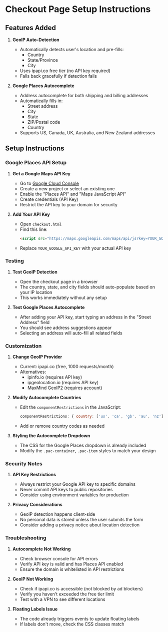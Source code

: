 # Checkout Page Setup Instructions

## Features Added

1. **GeoIP Auto-Detection**
   - Automatically detects user's location and pre-fills:
     - Country
     - State/Province
     - City
   - Uses ipapi.co free tier (no API key required)
   - Falls back gracefully if detection fails

2. **Google Places Autocomplete**
   - Address autocomplete for both shipping and billing addresses
   - Automatically fills in:
     - Street address
     - City
     - State
     - ZIP/Postal code
     - Country
   - Supports US, Canada, UK, Australia, and New Zealand addresses

## Setup Instructions

### Google Places API Setup

1. **Get a Google Maps API Key**
   - Go to [Google Cloud Console](https://console.cloud.google.com/)
   - Create a new project or select an existing one
   - Enable the "Places API" and "Maps JavaScript API"
   - Create credentials (API Key)
   - Restrict the API key to your domain for security

2. **Add Your API Key**
   - Open `checkout.html`
   - Find this line:
     ```html
     <script src="https://maps.googleapis.com/maps/api/js?key=YOUR_GOOGLE_API_KEY&libraries=places&callback=initAutocomplete" async defer></script>
     ```
   - Replace `YOUR_GOOGLE_API_KEY` with your actual API key

### Testing

1. **Test GeoIP Detection**
   - Open the checkout page in a browser
   - The country, state, and city fields should auto-populate based on your IP location
   - This works immediately without any setup

2. **Test Google Places Autocomplete**
   - After adding your API key, start typing an address in the "Street Address" field
   - You should see address suggestions appear
   - Selecting an address will auto-fill all related fields

### Customization

1. **Change GeoIP Provider**
   - Current: ipapi.co (free, 1000 requests/month)
   - Alternatives:
     - ipinfo.io (requires API key)
     - ipgeolocation.io (requires API key)
     - MaxMind GeoIP2 (requires account)

2. **Modify Autocomplete Countries**
   - Edit the `componentRestrictions` in the JavaScript:
     ```javascript
     componentRestrictions: { country: ['us', 'ca', 'gb', 'au', 'nz'] }
     ```
   - Add or remove country codes as needed

3. **Styling the Autocomplete Dropdown**
   - The CSS for the Google Places dropdown is already included
   - Modify the `.pac-container`, `.pac-item` styles to match your design

### Security Notes

1. **API Key Restrictions**
   - Always restrict your Google API key to specific domains
   - Never commit API keys to public repositories
   - Consider using environment variables for production

2. **Privacy Considerations**
   - GeoIP detection happens client-side
   - No personal data is stored unless the user submits the form
   - Consider adding a privacy notice about location detection

### Troubleshooting

1. **Autocomplete Not Working**
   - Check browser console for API errors
   - Verify API key is valid and has Places API enabled
   - Ensure the domain is whitelisted in API restrictions

2. **GeoIP Not Working**
   - Check if ipapi.co is accessible (not blocked by ad blockers)
   - Verify you haven't exceeded the free tier limit
   - Test with a VPN to see different locations

3. **Floating Labels Issue**
   - The code already triggers events to update floating labels
   - If labels don't move, check the CSS classes match
